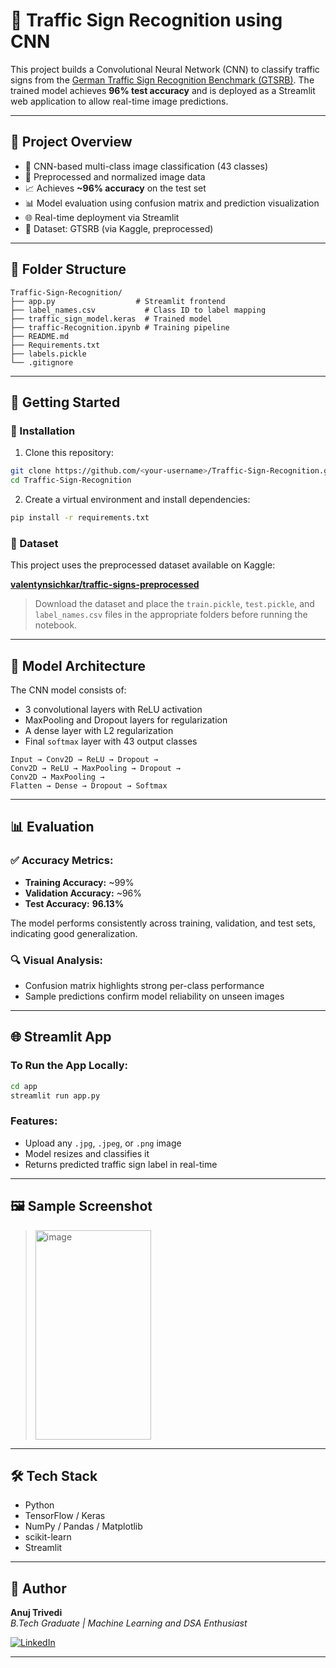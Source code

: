 
# 🚦 Traffic Sign Recognition using CNN

This project builds a Convolutional Neural Network (CNN) to classify traffic signs from the [German Traffic Sign Recognition Benchmark (GTSRB)](https://benchmark.ini.rub.de/?section=gtsrb&subsection=news). The trained model achieves **96% test accuracy** and is deployed as a Streamlit web application to allow real-time image predictions.

---

## 📌 Project Overview

- 🧠 CNN-based multi-class image classification (43 classes)
- 🧹 Preprocessed and normalized image data
- 📈 Achieves **~96% accuracy** on the test set
- 📊 Model evaluation using confusion matrix and prediction visualization
- 🌐 Real-time deployment via Streamlit
- 🧪 Dataset: GTSRB (via Kaggle, preprocessed)

---

## 📁 Folder Structure

```
Traffic-Sign-Recognition/
├── app.py                  # Streamlit frontend
├── label_names.csv           # Class ID to label mapping
├── traffic_sign_model.keras  # Trained model
├── traffic-Recognition.ipynb # Training pipeline
├── README.md
├── Requirements.txt
├── labels.pickle
└── .gitignore
```

---

## 🚀 Getting Started

### 🔧 Installation

1. Clone this repository:
```bash
git clone https://github.com/<your-username>/Traffic-Sign-Recognition.git
cd Traffic-Sign-Recognition
```

2. Create a virtual environment and install dependencies:
```bash
pip install -r requirements.txt
```

### 💾 Dataset

This project uses the preprocessed dataset available on Kaggle:

**[valentynsichkar/traffic-signs-preprocessed](https://www.kaggle.com/datasets/valentynsichkar/traffic-signs-preprocessed)**

> Download the dataset and place the `train.pickle`, `test.pickle`, and `label_names.csv` files in the appropriate folders before running the notebook.

---

## 🧠 Model Architecture

The CNN model consists of:

- 3 convolutional layers with ReLU activation
- MaxPooling and Dropout layers for regularization
- A dense layer with L2 regularization
- Final `softmax` layer with 43 output classes

```text
Input → Conv2D → ReLU → Dropout →
Conv2D → ReLU → MaxPooling → Dropout →
Conv2D → MaxPooling →
Flatten → Dense → Dropout → Softmax
```

---

## 📊 Evaluation

### ✅ Accuracy Metrics:
- **Training Accuracy:** ~99%
- **Validation Accuracy:** ~96%
- **Test Accuracy:** **96.13%**

The model performs consistently across training, validation, and test sets, indicating good generalization.

### 🔍 Visual Analysis:
- Confusion matrix highlights strong per-class performance
- Sample predictions confirm model reliability on unseen images

---

## 🌐 Streamlit App

### To Run the App Locally:
```bash
cd app
streamlit run app.py
```

### Features:
- Upload any `.jpg`, `.jpeg`, or `.png` image
- Model resizes and classifies it
- Returns predicted traffic sign label in real-time

---

## 🖼️ Sample Screenshot

> <img width="185" height="335" alt="image" src="https://github.com/user-attachments/assets/f8d38eed-c26e-4166-9365-ddfa55e891bd" />


---

## 🛠️ Tech Stack

- Python
- TensorFlow / Keras
- NumPy / Pandas / Matplotlib
- scikit-learn
- Streamlit

---

## 👤 Author

**Anuj Trivedi**  
_B.Tech Graduate | Machine Learning and DSA Enthusiast_  

[![LinkedIn](https://img.shields.io/badge/-LinkedIn-blue?logo=linkedin)](https://www.linkedin.com/in/anuj-trivedi-2a538827a/)

---

